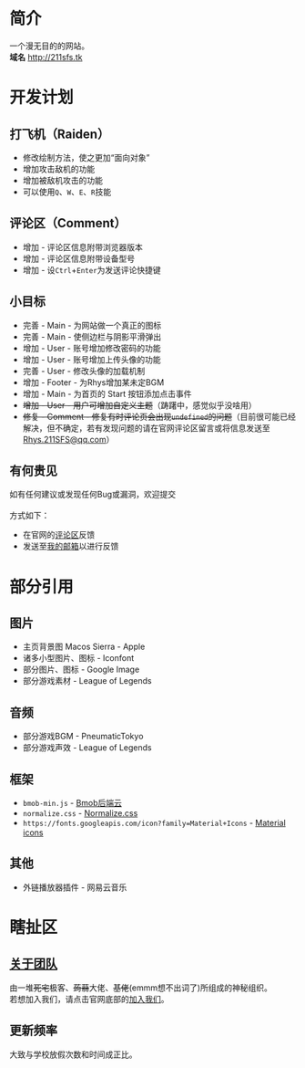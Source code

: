 # 简介
一个漫无目的的网站。<br>
**域名** <http://211sfs.tk> <br>
# 开发计划
## 打飞机（Raiden）
* 修改绘制方法，使之更加“面向对象”
* 增加攻击敌机的功能
* 增加被敌机攻击的功能
* 可以使用`Q`、`W`、`E`、`R`技能
## 评论区（Comment）
* 增加 - 评论区信息附带浏览器版本
* 增加 - 评论区信息附带设备型号
* 增加 - 设`Ctrl`+`Enter`为发送评论快捷键
## 小目标
* 完善 - Main - 为网站做一个真正的图标
* 完善 - Main - 使侧边栏与阴影平滑弹出
* 增加 - User - 账号增加修改密码的功能
* 增加 - User - 账号增加上传头像的功能
* 完善 - User - 修改头像的加载机制
* 增加 - Footer - 为Rhys增加某未定BGM
* 增加 - Main - 为首页的 Start 按钮添加点击事件
* ~~增加 - User - 用户可增加自定义主题~~（踌躇中，感觉似乎没啥用）
* ~~修复 - Comment - 修复有时评论页会出现`undefined`的问题~~（目前很可能已经解决，但不确定，若有发现问题的请在官网评论区留言或将信息发送至 Rhys.211SFS@qq.com）
## 有何贵见
如有任何建议或发现任何Bug或漏洞，欢迎提交<br><br>
方式如下：
* 在官网的[评论区](http://localhost:211/other/comment.html)反馈
* 发送至[我的邮箱](Rhys.211SFS@qq.com)以进行反馈
# 部分引用
## 图片
* 主页背景图 Macos Sierra - Apple
* 诸多小型图片、图标 - Iconfont
* 部分图片、图标 - Google Image
* 部分游戏素材 - League of Legends
## 音频
* 部分游戏BGM - PneumaticTokyo
* 部分游戏声效 - League of Legends
## 框架
* `bmob-min.js` - [Bmob后端云](https://bmob.cn/)
* `normalize.css` - [Normalize.css](http://necolas.github.io/normalize.css/)
* `https://fonts.googleapis.com/icon?family=Material+Icons` - [Material icons](https://material.io/icons/)
## 其他
* 外链播放器插件 - 网易云音乐
# 瞎扯区
## [关于团队](http://211sfs.tk/footer/about.html)
由一堆~~死宅~~极客、~~蒟蒻~~大佬、~~基佬~~(emmm想不出词了)所组成的神秘组织。<br>
若想加入我们，请点击官网底部的[加入我们](https://jq.qq.com/?_wv=1027&k=4CKGdPQ)。
## 更新频率
大致与学校放假次数和时间成正比。

